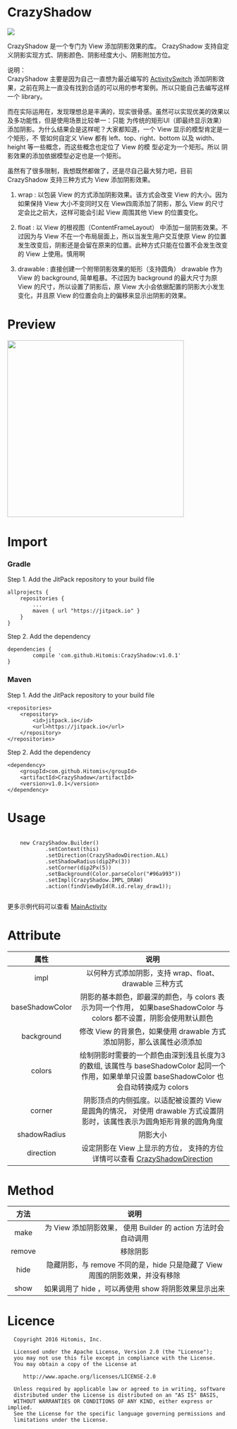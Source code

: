 # CrazyShadow

[![](https://jitpack.io/v/Hitomis/CrazyShadow.svg)](https://jitpack.io/#Hitomis/CrazyShadow)

   CrazyShadow 是一个专门为 View 添加阴影效果的库。 CrazyShadow 支持自定义阴影实现方式、阴影颜色、阴影经度大小、阴影附加方位。

说明：<br/>
   CrazyShadow 主要是因为自己一直想为最近编写的 [ActivitySwitch](https://github.com/Hitomis/ActivitySwitcher)
   添加阴影效果，之前在网上一直没有找到合适的可以用的参考案例。所以只能自己去编写这样一个 library。

   而在实际运用在，发现理想总是丰满的，现实很骨感。虽然可以实现优美的效果以及多功能性，但是使用场景比较单一：只能
为传统的矩形UI（即最终显示效果）添加阴影。为什么结果会是这样呢？大家都知道，一个 View 显示的模型肯定是一个矩形，不
管如何自定义 View 都有 left、top、right、bottom 以及 width、height 等一些概念，而这些概念也定位了 View 的模
型必定为一个矩形。所以 阴影效果的添加依据模型必定也是一个矩形。

   虽然有了很多限制，我想既然都做了，还是尽自己最大努力吧，目前 CrazyShadow 支持三种方式为 View 添加阴影效果。

1. wrap : 以包装 View 的方式添加阴影效果。该方式会改变 View 的大小。因为如果保持 View 大小不变同时又在 View四周添加了阴影，那么 View 的尺寸定会比之前大，这样可能会引起 View 周围其他 View 的位置变化。

2. float : 以 View 的根视图（ContentFrameLayout） 中添加一层阴影效果。不过因为与 View 不在一个布局层面上，所以当发生用户交互使原 View 的位置发生改变后，阴影还是会留在原来的位置。此种方式只能在位置不会发生改变的 View 上使用。慎用啊

3. drawable : 直接创建一个附带阴影效果的矩形（支持圆角） drawable 作为 View 的 background, 简单粗暴。不过因为 background 的最大尺寸为原 View 的尺寸，所以设置了阴影后，原 View 大小会依据配置的阴影大小发生变化，并且原 View 的位置会向上的偏移来显示出阴影的效果。

# Preview

<img src="preview/crazyshadow.jpg" width="400" />

# Import

### Gradle

Step 1. Add the JitPack repository to your build file

	allprojects {
		repositories {
			...
			maven { url "https://jitpack.io" }
		}
	}
   
Step 2. Add the dependency

	dependencies {
	        compile 'com.github.Hitomis:CrazyShadow:v1.0.1'
	}
   
### Maven

Step 1. Add the JitPack repository to your build file

	<repositories>
		<repository>
		    <id>jitpack.io</id>
		    <url>https://jitpack.io</url>
		</repository>
	</repositories>

Step 2. Add the dependency

	<dependency>
	    <groupId>com.github.Hitomis</groupId>
	    <artifactId>CrazyShadow</artifactId>
	    <version>v1.0.1</version>
	</dependency>

# Usage
    ​
        new CrazyShadow.Builder()
                .setContext(this)
                .setDirection(CrazyShadowDirection.ALL)
                .setShadowRadius(dip2Px(3))
                .setCorner(dip2Px(5))
                .setBackground(Color.parseColor("#96a993"))
                .setImpl(CrazyShadow.IMPL_DRAW)
                .action(findViewById(R.id.relay_draw1));
    ​

更多示例代码可以查看 [MainActivity](https://github.com/Hitomis/CrazyShadow/blob/master/app/src/main/java/com/hitomi/crazyshadow/MainActivity.java)

# Attribute

| 属性 | 说明 |
| :--: |  :--: |
| impl | 以何种方式添加阴影，支持 wrap、float、drawable 三种方式 |
| baseShadowColor | 阴影的基本颜色，即最深的颜色，与 colors 表示为同一个作用， 如果baseShadowColor 与 colors 都不设置，阴影会使用默认颜色|
| background | 修改 View 的背景色，如果使用 drawable 方式添加阴影，那么该属性必须添加 |
| colors | 绘制阴影时需要的一个颜色由深到浅且长度为3的数组, 该属性与 baseShadowColor 起同一个作用，如果单单只设置 baseShadowColor 也会自动转换成为 colors  |
| corner | 阴影顶点的内侧弧度。以适配被设置的 View 是圆角的情况， 对使用 drawable 方式设置阴影时，该属性表示为圆角矩形背景的圆角角度 |
| shadowRadius | 阴影大小 |
| direction | 设定阴影在 View 上显示的方位， 支持的方位详情可以查看 [CrazyShadowDirection](https://github.com/Hitomis/CrazyShadow/blob/master/cslibrary/src/main/java/com/hitomi/cslibrary/base/CrazyShadowDirection.java) |

# Method

| 方法 | 说明 |
| :--: | :--: |
| make | 为 View 添加阴影效果， 使用 Builder 的 action 方法时会自动调用 |
| remove | 移除阴影|
| hide | 隐藏阴影，与 remove 不同的是，hide 只是隐藏了 View 周围的阴影效果，并没有移除 |
| show | 如果调用了 hide ，可以再使用 show 将阴影效果显示出来 | 

# Licence

      Copyright 2016 Hitomis, Inc.

      Licensed under the Apache License, Version 2.0 (the "License");
      you may not use this file except in compliance with the License.
      You may obtain a copy of the License at

         http://www.apache.org/licenses/LICENSE-2.0

      Unless required by applicable law or agreed to in writing, software
      distributed under the License is distributed on an "AS IS" BASIS,
      WITHOUT WARRANTIES OR CONDITIONS OF ANY KIND, either express or implied.
      See the License for the specific language governing permissions and
      limitations under the License.
 


